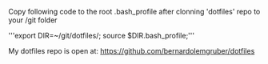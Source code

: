 Copy following code to the root .bash_profile after clonning 'dotfiles' repo to your /git folder

'''export DIR=~/git/dotfiles/;
source $DIR.bash_profile;'''

My dotfiles repo is open at: https://github.com/bernardolemgruber/dotfiles
